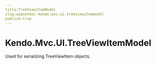 ```yaml
---
title:TreeViewItemModel
slug:aspnetmvc-kendo.mvc.ui.treeviewitemmodel
publish:true
---
```


# Kendo.Mvc.UI.TreeViewItemModel

Used for serializing TreeViewItem objects.